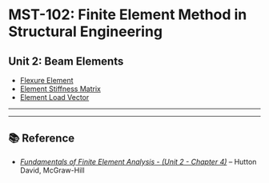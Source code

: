 <script type="text/x-mathjax-config">
  MathJax.Hub.Config({
    tex2jax: {
      inlineMath: [ ['$','$'], ["\\(","\\)"] ],
      processEscapes: true
    }
  });
</script>

<script type="text/javascript"
        src="https://cdn.mathjax.org/mathjax/latest/MathJax.js?config=TeX-AMS-MML_HTMLorMML">
</script>

# MST-102: Finite Element Method in Structural Engineering  

## Unit 2: Beam Elements

- [Flexure Element](#flexure-element)  
- [Element Stiffness Matrix](#element-stiffness-matrix)  
- [Element Load Vector](#element-load-vector)  

---


---


## 📚 Reference

- [*Fundamentals of Finite Element Analysis - (Unit 2 - Chapter 4)*](Resources/FEM_Hutton_Unit2_Ch4.pdf) – Hutton David, McGraw-Hill 







